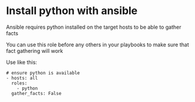 # Install python with ansible

Ansible requires python installed on the target hosts to be able to gather facts

You can use this role before any others in your playbooks to make sure that fact gathering will work

Use like this:

    # ensure python is available
    - hosts: all
      roles:
        - python
      gather_facts: False

